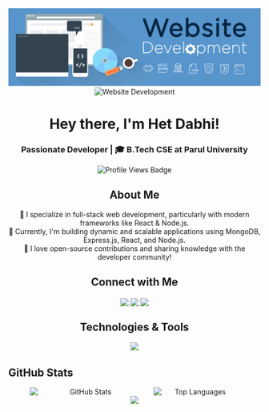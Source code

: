 <!DOCTYPE html>
<html lang="en">

<head>  
  <meta charset="UTF-8">
  <meta name="viewport" content="width=device-width, initial-scale=1.0">
</head>

<body>
  
<!-- Profile Image (Centered) -->
  <div align="center">
    <img alt="Coding" 
      src="https://github.com/hetdabhi/hetdabhi/blob/2c72482e88a42374d6707bf239cf42106cffb1e6/Website%20Development.gif"/>
  </div>
  
  <!-- Profile Banner -->
  <div align="center">
    <img alt="Website Development" 
      src="https://github.com/hetdabhi/hetdabhi/blob/main/assets/WebsiteDevelopment.gif"/>
  </div>

  <h1 align="center">Hey there, I'm Het Dabhi!</h1>
  <h3 align="center"> Passionate Developer | 🎓 B.Tech CSE at Parul University</h3>
  
  <!-- Profile Views -->
  <p align="center">
    <img src="https://komarev.com/ghpvc/?username=hetdabhi&label=Profile%20Views&color=2274c7&style=flat-square" alt="Profile Views Badge" />
  </p>

  <!-- About Me -->
  <h2 align="center">About Me</h2>
  <p align="center">
    🔹 I specialize in full-stack web development, particularly with modern frameworks like React & Node.js.<br>
    🔹 Currently, I'm building dynamic and scalable applications using MongoDB, Express.js, React, and Node.js.<br>
    🔹 I love open-source contributions and sharing knowledge with the developer community!<br>
  </p>

  <!-- Connect with Me -->
  <h2 align="center">Connect with Me</h2>
  <p align="center">
    <a href="https://linkedin.com/in/hetdabhi" target="blank"><img align="center" src="https://img.shields.io/badge/LinkedIn-0077B5?style=for-the-badge&logo=linkedin&logoColor=white"/></a>
    <a href="https://instagram.com/het__dabhi" target="blank"><img align="center" src="https://img.shields.io/badge/Instagram-E4405F?style=for-the-badge&logo=instagram&logoColor=white"/></a>
    <a href="https://github.com/hetdabhi" target="blank"><img align="center" src="https://img.shields.io/badge/GitHub-181717?style=for-the-badge&logo=github&logoColor=white"/></a>
  </p>

  <!-- Technologies and Tools -->
  <h2 align="center">Technologies & Tools</h2>
  <p align="center">
    <img src="https://skillicons.dev/icons?i=c,html,css,js,react,nodejs,express,mongodb,bootstrap,git,github,java,python"/>
  </p>

 <!-- GitHub Stats -->
  <h2 align="left">GitHub Stats</h2>
  <div align="center" style="display: flex; justify-content: center; gap: 20px;">
    <img src="https://github-readme-stats.vercel.app/api?username=hetdabhi&show_icons=true&theme=tokyonight" alt="GitHub Stats" width="45%"/>
    <img src="https://github-readme-stats.vercel.app/api/top-langs/?username=hetdabhi&layout=compact&theme=tokyonight" alt="Top Languages" width="34%"/>
  </div>


  <!-- Featured Image -->
  <div align="center">
    <img src="https://github.com/user-attachments/assets/fddcdbcd-5ea2-4416-9f59-ca7fd9394aca" width="300">
  </div>

</body>

</html>

